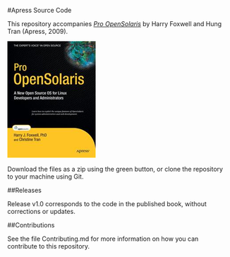 #Apress Source Code

This repository accompanies [*Pro OpenSolaris*](http://www.apress.com/9781430218913) by Harry Foxwell and Hung Tran (Apress, 2009).

![Cover image](9781430218913.jpg)

Download the files as a zip using the green button, or clone the repository to your machine using Git.

##Releases

Release v1.0 corresponds to the code in the published book, without corrections or updates.

##Contributions

See the file Contributing.md for more information on how you can contribute to this repository.
